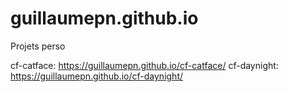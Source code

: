 # guillaumepn.github.io
Projets perso

cf-catface: https://guillaumepn.github.io/cf-catface/
cf-daynight: https://guillaumepn.github.io/cf-daynight/
